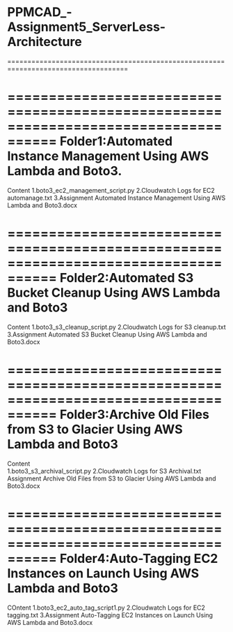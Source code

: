 # PPMCAD_-Assignment5_ServerLess-Architecture
====================================================================================

====================================================================================
Folder1:Automated Instance Management Using AWS Lambda and Boto3.
====================================================================================
Content
1.boto3_ec2_management_script.py
2.Cloudwatch Logs for EC2 automanage.txt
3.Assignment Automated Instance Management Using AWS Lambda and Boto3.docx

====================================================================================
Folder2:Automated S3 Bucket Cleanup Using AWS Lambda and Boto3
====================================================================================
Content
1.boto3_s3_cleanup_script.py
2.Cloudwatch Logs for S3 cleanup.txt
3.Assignment Automated S3 Bucket Cleanup Using AWS Lambda and Boto3.docx

====================================================================================
Folder3:Archive Old Files from S3 to Glacier Using AWS Lambda and Boto3
====================================================================================
Content  
1.boto3_s3_archival_script.py
2.Cloudwatch Logs for S3 Archival.txt
Assignment Archive Old Files from S3 to Glacier Using AWS Lambda and Boto3.docx

====================================================================================
Folder4:Auto-Tagging EC2 Instances on Launch Using AWS Lambda and Boto3
====================================================================================
COntent
1.boto3_ec2_auto_tag_script1.py
2.Cloudwatch Logs for EC2 tagging.txt
3.Assignment Auto-Tagging EC2 Instances on Launch Using AWS Lambda and Boto3.docx

